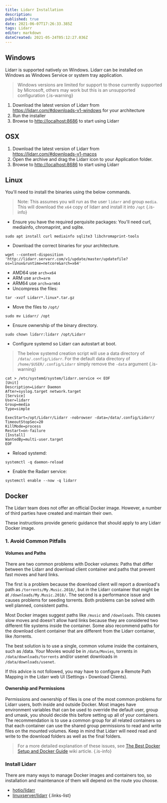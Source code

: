```yaml
---
title: Lidarr Installation
description: 
published: true
date: 2021-06-07T17:26:33.385Z
tags: Lidarr
editor: markdown
dateCreated: 2021-05-24T05:12:27.036Z
---
```


## Windows

Lidarr is supported natively on Windows. Lidarr can be installed on Windows as Windows Service or system tray application.
> Windows versions are limited for support to those currently supported by Microsoft, others may work but this is an unsupported configuration
{.is-warning}

1. Download the latest version of Lidarr from <https://lidarr.com/#downloads-v1-windows> for your architecture
2. Run the installer
3. Browse to <http://localhost:8686> to start using Lidarr

## OSX

1. Download the latest version of Lidarr from <https://lidarr.com/#downloads-v1-macos>
1. Open the archive and drag the Lidarr icon to your Application folder.
1. Browse to <http://localhost:8686> to start using Lidarr

## Linux

You'll need to install the binaries using the below commands.
> Note: This assumes you will run as the user `lidarr` and group `media`.
> This will download the `x64` copy of lidarr and install it into `/opt`
{.is-info}

- Ensure you have the required perquisite packages: You'll need curl, mediainfo, chromaprint, and sqlite.

```shell
sudo apt install curl mediainfo sqlite3 libchromaprint-tools
```

- Download the correct binaries for your architecture.

```shell
wget --content-disposition 'http://lidarr.servarr.com/v1/update/master/updatefile?os=linux&runtime=netcore&arch=x64'
```

- AMD64 use `arch=x64`
- ARM use `arch=arm`
- ARM64 use `arch=arm64`
- Uncompress the files:

```shell
tar -xvzf Lidarr*.linux*.tar.gz
```

- Move the files to `/opt/`

```shell
sudo mv Lidarr/ /opt
```

- Ensure ownership of the binary directory.

```shell
sudo chown lidarr:lidarr /opt/Lidarr
```

- Configure systemd so Lidarr can autostart at boot.

> The below systemd creation script will use a data directory of `/data/.config/Lidarr`.  For the default data directory of `/home/$USER/.config/Lidarr` simply remove the `-data` argument
{.is-warning}

```shell
cat > /etc/systemd/system/lidarr.service << EOF
[Unit]
Description=Lidarr Daemon
After=syslog.target network.target
[Service]
User=lidarr
Group=media
Type=simple

ExecStart=/opt/Lidarr/Lidarr -nobrowser -data=/data/.config/Lidarr/
TimeoutStopSec=20
KillMode=process
Restart=on-failure
[Install]
WantedBy=multi-user.target
EOF
```

- Reload systemd:

```shell
systemctl -q daemon-reload
```

- Enable the Radarr service:

```shell
systemctl enable --now -q lidarr
```

## Docker

The Lidarr team does not offer an official Docker image. However, a number of third parties have created and maintain their own.

These instructions provide generic guidance that should apply to any Lidarr Docker image.

### 1. Avoid Common Pitfalls

#### Volumes and Paths

There are two common problems with Docker volumes: Paths that differ between the Lidarr and download client container and paths that prevent fast moves and hard links.

The first is a problem because the download client will report a download's path as `/torrents/My.Music.2018/`, but in the Lidarr container that might be at `/downloads/My.Music.2018/`. The second is a performance issue and causes problems for seeding torrents. Both problems can be solved with well planned, consistent paths.

Most Docker images suggest paths like `/music` and `/downloads`. This causes slow moves and doesn't allow hard links because they are considered two different file systems inside the container. Some also recommend paths for the download client container that are different from the Lidarr container, like /torrents.

The best solution is to use a single, common volume inside the containers, such as /data. Your Movies would be in `/data/Movies`, torrents in `/data/downloads/torrents` and/or usenet downloads in `/data/downloads/usenet`.

If this advice is not followed, you may have to configure a Remote Path Mapping in the Lidarr web UI (Settings › Download Clients).

#### Ownership and Permissions

Permissions and ownership of files is one of the most common problems for Lidarr users, both inside and outside Docker. Most images have environment variables that can be used to override the default user, group and umask, you should decide this before setting up all of your containers. The recommendation is to use a common group for all related containers so that each container can use the shared group permissions to read and write files on the mounted volumes.
Keep in mind that Lidarr will need read and write to the download folders as well as the final folders.

> For a more detailed explanation of these issues, see [The Best Docker Setup and Docker Guide](/docker-guide) wiki article.
{.is-info}

### Install Lidarr

There are many ways to manage Docker images and containers too, so installation and maintenance of them will depend on the route you choose.

- [hotio/lidarr](https://hotio.dev/containers/lidarr/)
- [linuxserver/lidarr](https://docs.linuxserver.io/images/docker-lidarr)
{.links-list}
